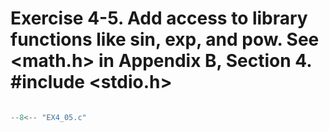 # Exercise 4-5. Add access to library functions like sin, exp, and pow. See <math.h> in Appendix B, Section 4. #include <stdio.h>

``` c

--8<-- "EX4_05.c"

```
